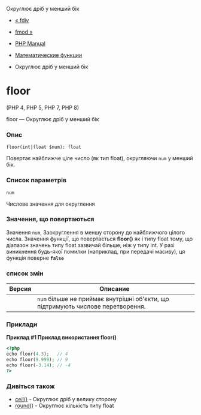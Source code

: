 Округлює дріб у менший бік

-   [« fdiv](function.fdiv.html)
    
-   [fmod »](function.fmod.html)
    
-   [PHP Manual](index.html)
    
-   [Математические функции](ref.math.html)
    
-   Округлює дріб у менший бік
    

# floor

(PHP 4, PHP 5, PHP 7, PHP 8)

floor — Округлює дріб у менший бік

### Опис

```methodsynopsis
floor(int|float $num): float
```

Повертає найближче ціле число (як тип float), округляючи `num` у менший бік.

### Список параметрів

`num`

Числове значення для округлення

### Значення, що повертаються

Значення `num`, Заокруглення в меншу сторону до найближчого цілого числа. Значення функції, що повертається **floor()** як і типу float тому, що діапазон значень типу float зазвичай більше, ніж у типу int. У разі виникнення будь-якої помилки (наприклад, при передачі масиву), ця функція поверне **`false`**

### список змін

| Версия | Описание |
| --- | --- |
|  | `num` більше не приймає внутрішні об'єкти, що підтримують числове перетворення. |

### Приклади

**Приклад #1 Приклад використання **floor()****

```php
<?php
echo floor(4.3);   // 4
echo floor(9.999); // 9
echo floor(-3.14); // -4
?>
```

### Дивіться також

-   [ceil()](function.ceil.html) - Округлює дріб у велику сторону
-   [round()](function.round.html) - Округлює кількість типу float